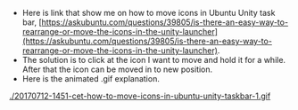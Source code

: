* Here is link that show me on how to move icons in Ubuntu Unity task bar, [https://askubuntu.com/questions/39805/is-there-an-easy-way-to-rearrange-or-move-the-icons-in-the-unity-launcher](https://askubuntu.com/questions/39805/is-there-an-easy-way-to-rearrange-or-move-the-icons-in-the-unity-launcher).
* The solution is to click at the icon I want to move and hold it for a while. After that the icon can be moved in to new position.
* Here is the animated .gif explanation.

[./20170712-1451-cet-how-to-move-icons-in-ubuntu-unity-taskbar-1.gif](./20170712-1451-cet-how-to-move-icons-in-ubuntu-unity-taskbar-1.gif)
